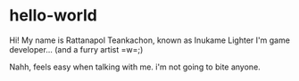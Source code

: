 # hello-world

Hi! My name is Rattanapol Teankachon, known as Inukame Lighter
I'm game developer... (and a furry artist =w=;)

Nahh, feels easy when talking with me. i'm not going to bite anyone.
